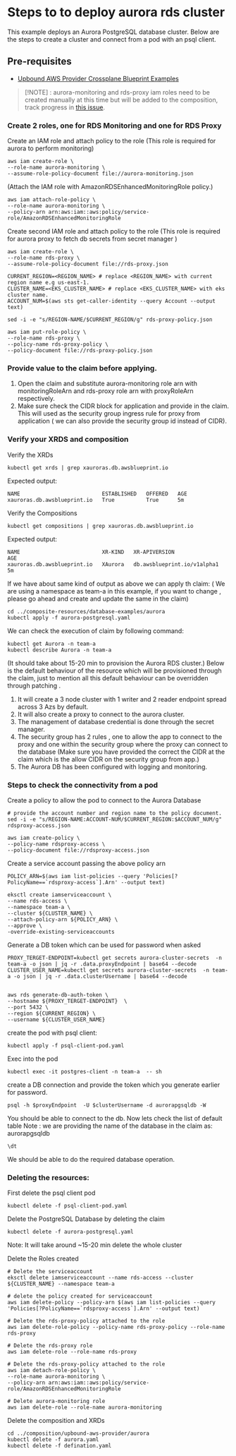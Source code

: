 # Steps to to deploy aurora rds cluster
This example deploys an Aurora PostgreSQL database cluster.
Below are the steps to create a cluster and connect from a pod with an psql client.

## Pre-requisites
 - [Upbound AWS Provider Crossplane Blueprint Examples](../../README.md)

> [!NOTE] : aurora-monitoring and rds-proxy iam roles need to be created manually at this time but will be added to the composition, track progress in [this issue](https://github.com/awslabs/crossplane-on-eks/issues/144).
### Create 2 roles, one for RDS Monitoring and one for RDS Proxy

Create an IAM role and attach policy to the role (This role is required for aurora to perform monitoring)

    
```shell
aws iam create-role \
--role-name aurora-monitoring \
--assume-role-policy-document file://aurora-monitoring.json
 ```
 (Attach the IAM role with AmazonRDSEnhancedMonitoringRole policy.)

```shell
aws iam attach-role-policy \
--role-name aurora-monitoring \
--policy-arn arn:aws:iam::aws:policy/service-role/AmazonRDSEnhancedMonitoringRole
```

Create second IAM role and attach policy to the role (This role is required for aurora proxy to fetch db secrets from secret manager )

```shell
aws iam create-role \
--role-name rds-proxy \
--assume-role-policy-document file://rds-proxy.json
```
 
 ```shell
CURRENT_REGION=<REGION_NAME> # replace <REGION_NAME> with current region name e.g us-east-1.
CLUSTER_NAME=<EKS_CLUSTER_NAME> # replace <EKS_CLUSTER_NAME> with eks cluster name.
ACCOUNT_NUM=$(aws sts get-caller-identity --query Account --output text)
```

```shell
sed -i -e "s/REGION-NAME/$CURRENT_REGION/g" rds-proxy-policy.json

aws iam put-role-policy \
--role-name rds-proxy \
--policy-name rds-proxy-policy \
--policy-document file://rds-proxy-policy.json
```
  ### Provide value to the claim before applying.
     
 1. Open the claim and substitute aurora-monitoring role arn with monitoringRoleArn and rds-proxy role arn with proxyRoleArn respectively.
 2. Make sure check the CIDR block for application and provide in the claim. This will used as the security group 
    ingress rule for proxy from application ( we can also provide the security group id instead of CIDR).    
    
 ### Verify your XRDS and composition

  Verify the XRDs

```shell
kubectl get xrds | grep xauroras.db.awsblueprint.io
```

Expected output:

```shell
NAME                          ESTABLISHED   OFFERED   AGE
xauroras.db.awsblueprint.io   True          True      5m
```

Verify the Compositions
    
 ```shell
kubectl get compositions | grep xauroras.db.awsblueprint.io 
```

Expected output:

```shell
NAME                          XR-KIND   XR-APIVERSION                 AGE
xauroras.db.awsblueprint.io   XAurora   db.awsblueprint.io/v1alpha1   5m
```

If we have about same kind of output as above we can apply th claim: ( We are using a namespace as team-a in this example, if you want to change , please go ahead and create and update the same in the claim)

 ```shell
cd ../composite-resources/database-examples/aurora
kubectl apply -f aurora-postgresql.yaml
```

We can check the execution of claim by following command:

```shell
kubectl get Aurora -n team-a
kubectl describe Aurora -n team-a
```
(It should take about 15-20 min to provision the Aurora RDS cluster.)
Below is the default behaviour of the resource which will be provisioned through the claim, just to mention all this default behaviour can be overridden through patching .

 1. It will create a 3 node cluster with 1 writer and 2 reader endpoint spread across 3 Azs by default.
 2. It will also create a proxy to connect to the aurora cluster.
 3. The management of database credential is done through the secret manager.
 4. The security group has 2 rules , one to allow the app to connect to the proxy and one within the security group
     where the proxy can connect to the database (Make sure you have provided the correct the CIDR at the claim which is the allow CIDR on the security group from app.)
 5. The Aurora DB has been configured with logging and monitoring.

### Steps to check the connectivity from a pod 
Create a  policy to allow the pod to connect to the Aurora Database
  
```shell
# provide the account number and region name to the policy document.
sed -i -e "s/REGION-NAME:ACCOUNT-NUM/$CURRENT_REGION:$ACCOUNT_NUM/g" rdsproxy-access.json

aws iam create-policy \
--policy-name rdsproxy-access \
--policy-document file://rdsproxy-access.json
```
Create a service account passing the above policy arn

```shell
POLICY_ARN=$(aws iam list-policies --query 'Policies[?PolicyName==`rdsproxy-access`].Arn' --output text)

eksctl create iamserviceaccount \
--name rds-access \
--namespace team-a \
--cluster ${CLUSTER_NAME} \
--attach-policy-arn ${POLICY_ARN} \
--approve \
-override-existing-serviceaccounts
``` 
Generate a DB token which can be used for password when asked

```shell
PROXY_TERGET-ENDPOINT=kubectl get secrets aurora-cluster-secrets  -n team-a -o json | jq -r .data.proxyEndpoint | base64 --decode
CLUSTER_USER_NAME=kubectl get secrets aurora-cluster-secrets  -n team-a -o json | jq -r .data.clusterUsername | base64 --decode


aws rds generate-db-auth-token \
--hostname ${PROXY_TERGET-ENDPOINT}  \
--port 5432 \
--region ${CURRENT_REGION} \
--username ${CLUSTER_USER_NAME}
```
create the pod with psql client:

```shell
kubectl apply -f psql-client-pod.yaml
```

Exec into the pod

```shell
kubectl exec -it postgres-client -n team-a  -- sh
```

create a DB connection and provide the token which you generate earlier for password.

```shell
psql -h $proxyEndpoint  -U $clusterUsername -d aurorapgsqldb -W
```
You should be able to connect to the db. Now lets check the list of default table
Note : we are providing the name of the database in the claim as:  aurorapgsqldb

```shell
\dt
```
We should be able to do the required database operation.


### Deleting the resources:

First delete the psql client pod
```shell
kubectl delete -f psql-client-pod.yaml
```
Delete the PostgreSQL Database by deleting the claim
```shell
kubectl delete -f aurora-postgresql.yaml
```
Note: It will take around ~15-20 min delete the whole cluster


Delete the Roles created
```shell
# Delete the serviceaccount
eksctl delete iamserviceaccount --name rds-access --cluster ${CLUSTER_NAME} --namespace team-a

# delete the policy created for serviceaccount
aws iam delete-policy --policy-arn $(aws iam list-policies --query 'Policies[?PolicyName==`rdsproxy-access`].Arn' --output text)

# Delete the rds-proxy-policy attached to the role
aws iam delete-role-policy --policy-name rds-proxy-policy --role-name rds-proxy

# Delete the rds-proxy role
aws iam delete-role --role-name rds-proxy

# Delete the rds-proxy-policy attached to the role
aws iam detach-role-policy \
--role-name aurora-monitoring \
--policy-arn arn:aws:iam::aws:policy/service-role/AmazonRDSEnhancedMonitoringRole

# Delete aurora-monitoring role
aws iam delete-role --role-name aurora-monitoring
``` 

Delete the composition and XRDs
```shell
cd ../composition/upbound-aws-provider/aurora
kubectl delete -f aurora.yaml
kubectl delete -f defination.yaml
```
